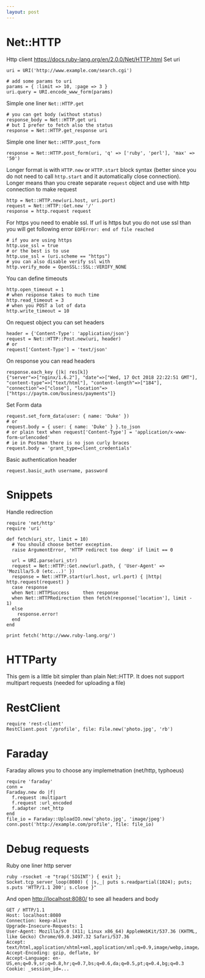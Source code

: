 ```yaml
---
layout: post
---
```


# Net::HTTP

Http client https://docs.ruby-lang.org/en/2.0.0/Net/HTTP.html
Set uri

~~~
uri = URI('http://www.example.com/search.cgi')

# add some params to uri
params = { :limit => 10, :page => 3 }
uri.query = URI.encode_www_form(params)
~~~

Simple one liner `Net::HTTP.get`

~~~
# you can get body (without status)
response_body = Net::HTTP.get uri
# but I prefer to fetch also the status
response = Net::HTTP.get_response uri
~~~

Simple one liner `Net::HTTP.post_form`

~~~
response = Net::HTTP.post_form(uri, 'q' => ['ruby', 'perl'], 'max' => '50')
~~~

Longer format is with `HTTP.new` or `HTTP.start` block syntax (better since you
do not need to call `http.start` and it automatically close connection). Longer
means than you create separate `request` object and use with http connection to
make request

~~~
http = Net::HTTP.new(uri.host, uri.port)
request = Net::HTTP::Get.new '/'
response = http.request request
~~~

For https you need to enable ssl. If url is https but you do not use ssl than
you will get following error `EOFError: end of file reached`

~~~
# if you are using https
http.use_ssl = true
# or the best is to use
http.use_ssl = (uri.scheme == "https")
# you can also disable verify ssl with
http.verify_mode = OpenSSL::SSL::VERIFY_NONE
~~~

You can define timeouts

~~~
http.open_timeout = 1
# when response takes to much time
http.read_timeout = 3
# when you POST a lot of data
http.write_timeout = 10
~~~

On request object you can set headers

~~~
header = {'Content-Type': 'application/json'}
request = Net::HTTP::Post.new(uri, header)
# or
request['Content-Type'] = 'text/json'
~~~

On response you can read headers

~~~
response.each_key {|k| res[k]}
{"server"=>["nginx/1.6.2"], "date"=>["Wed, 17 Oct 2018 22:22:51 GMT"], "content-type"=>["text/html"], "content-length"=>["184"], "connection"=>["close"], "location"=>["https://paytm.com/business/payments"]}
~~~

Set Form data

~~~
request.set_form_data(user: { name: 'Duke' })
# or
request.body = { user: { name: 'Duke' } }.to_json
# or plain text when request['Content-Type'] = 'application/x-www-form-urlencoded'
# ie in Postman there is no json curly braces
request.body = 'grant_type=client_credentials'
~~~

Basic authentication header

~~~
request.basic_auth username, password
~~~

# Snippets

Handle redirection

~~~
require 'net/http'
require 'uri'

def fetch(uri_str, limit = 10)
  # You should choose better exception.
  raise ArgumentError, 'HTTP redirect too deep' if limit == 0

  url = URI.parse(uri_str)
  request = Net::HTTP::Get.new(url.path, { 'User-Agent' => 'Mozilla/5.0 (etc...)' })
  response = Net::HTTP.start(url.host, url.port) { |http| http.request(request) }
  case response
  when Net::HTTPSuccess     then response
  when Net::HTTPRedirection then fetch(response['location'], limit - 1)
  else
    response.error!
  end
end

print fetch('http://www.ruby-lang.org/')
~~~

# HTTParty

This gem is a little bit simpler than plain Net::HTTP.
It does not support multipart requests (needed for uploading a file)

# RestClient

~~~
require 'rest-client'
RestClient.post '/profile', file: File.new('photo.jpg', 'rb')
~~~

# Faraday

Faraday allows you to choose any implemetnation (net/http, typhoeus)
~~~
require 'faraday'
conn =
Faraday.new do |f|
  f.request :multipart
  f.request :url_encoded
  f.adapter :net_http
end
file_io = Faraday::UploadIO.new('photo.jpg', 'image/jpeg')
conn.post('http://example.com/profile', file: file_io)
~~~

# Debug requests

Ruby one liner http server

~~~
ruby -rsocket -e "trap('SIGINT') { exit }; Socket.tcp_server_loop(8080) { |s,_| puts s.readpartial(1024); puts; s.puts 'HTTP/1.1 200'; s.close }"
~~~

And open <http://localhost:8080/> to see all headers and body

~~~
GET / HTTP/1.1
Host: localhost:8080
Connection: keep-alive
Upgrade-Insecure-Requests: 1
User-Agent: Mozilla/5.0 (X11; Linux x86_64) AppleWebKit/537.36 (KHTML, like Gecko) Chrome/69.0.3497.32 Safari/537.36
Accept: text/html,application/xhtml+xml,application/xml;q=0.9,image/webp,image/apng,*/*;q=0.8
Accept-Encoding: gzip, deflate, br
Accept-Language: en-US,en;q=0.9,sr;q=0.8,hr;q=0.7,bs;q=0.6,da;q=0.5,pt;q=0.4,bg;q=0.3
Cookie: _session_id=...
~~~
